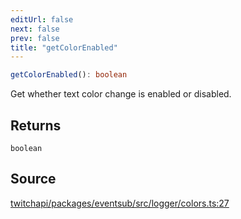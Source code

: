 ```yaml
---
editUrl: false
next: false
prev: false
title: "getColorEnabled"
---
```


```ts
getColorEnabled(): boolean
```

Get whether text color change is enabled or disabled.

## Returns

`boolean`

## Source

[twitchapi/packages/eventsub/src/logger/colors.ts:27](https://github.com/pablornc/twitchapi//blob/f8a75ccd701e54db4c91e2b0128974da23f25d14/packages/eventsub/src/logger/colors.ts#L27)
